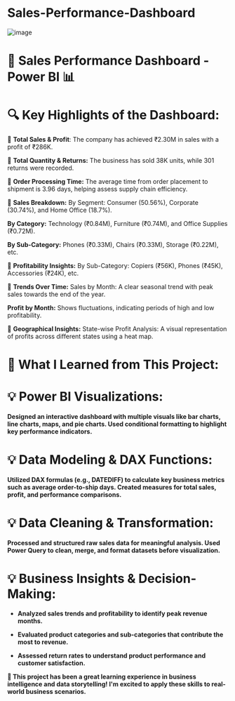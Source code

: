 # Sales-Performance-Dashboard

![image](https://github.com/user-attachments/assets/ba18a4a3-b725-4683-8319-d908bc8e49df) 


# 🚀 Sales Performance Dashboard - **Power BI** 📊

# 🔍 Key Highlights of the Dashboard:

📌 **Total Sales & Profit**: The company has achieved ₹2.30M in sales with a profit of ₹286K.

📌 **Total Quantity & Returns:** The business has sold 38K units, while 301 returns were recorded.

📌 **Order Processing Time:** The average time from order placement to shipment is 3.96 days, helping assess supply chain efficiency.

📌 **Sales Breakdown:** By Segment: Consumer (50.56%), Corporate (30.74%), and Home Office (18.7%).

  **By Category:** Technology (₹0.84M), Furniture (₹0.74M), and Office Supplies (₹0.72M).

  **By Sub-Category:** Phones (₹0.33M), Chairs (₹0.33M), Storage (₹0.22M), etc.
  
📌 **Profitability Insights:** By Sub-Category: Copiers (₹56K), Phones (₹45K), Accessories (₹24K), etc.

📌 **Trends Over Time:** Sales by Month: A clear seasonal trend with peak sales towards the end of the year.

   **Profit by Month:** Shows fluctuations, indicating periods of high and low profitability.
   
📌 **Geographical Insights:** State-wise Profit Analysis: A visual representation of profits across different states using a heat map.

# 🎯 What I Learned from This Project:
# 💡 Power BI Visualizations:

**Designed an interactive dashboard with multiple visuals like bar charts, line charts, maps, and pie charts. Used conditional formatting to highlight key performance indicators.**

# 💡 Data Modeling & DAX Functions: 

**Utilized DAX formulas (e.g., DATEDIFF) to calculate key business metrics such as average order-to-ship days. Created measures for total sales, profit, and performance comparisons.**

# 💡 Data Cleaning & Transformation: 

**Processed and structured raw sales data for meaningful analysis. Used Power Query to clean, merge, and format datasets before visualization.**

# 💡 Business Insights & Decision-Making: 

* **Analyzed sales trends and profitability to identify peak revenue months.**

* **Evaluated product categories and sub-categories that contribute the most to revenue.**

* **Assessed return rates to understand product performance and customer satisfaction.**

**🚀 This project has been a great learning experience in business intelligence and data storytelling!
I'm excited to apply these skills to real-world business scenarios.**


